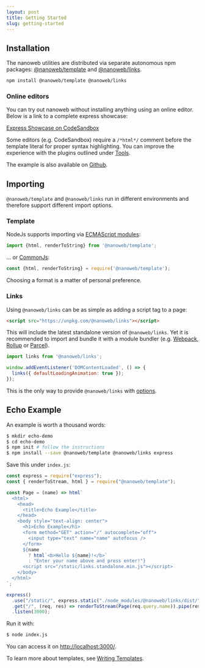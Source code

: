 ```yaml
---
layout: post
title: Getting Started
slug: getting-started
---
```


## Installation

The nanoweb utilities are distributed via separate autonomous npm packages: [@nanoweb/template](https://www.npmjs.com/package/@nanoweb/template) and [@nanoweb/links](https://www.npmjs.com/package/@nanoweb/links).

```bash
npm install @nanoweb/template @nanoweb/links
```

### Online editors

You can try out nanoweb without installing anything using an online editor. Below is a link to a complete express showcase:


<a href="https://codesandbox.io/s/determined-noyce-b5fbf" target="_blank">Express Showcase on CodeSandbox</a>

<div class="alert alert-info">

Some editors (e.g. CodeSandbox) require a `/*html*/` comment before the template literal for proper syntax highlighting. You can improve the experience with the plugins outlined under [Tools](./template/08-tools.html).

</div>

The example is also available on <a href="https://github.com/tbo/nanoweb/tree/master/examples/express-showcase" target="_blank">Github</a>.

## Importing

`@nanoweb/template` and `@nanoweb/links` run in different environments and therefore support different import options.

### Template
NodeJs supports importing via [ECMAScript modules](https://nodejs.org/api/esm.html):
```js
import {html, renderToString} from '@nanoweb/template';
```
... or [CommonJs](https://nodejs.org/docs/latest/api/modules.html):

```js
const {html, renderToString} = require('@nanoweb/template');
```
Choosing a format is a matter of personal preference.

### Links

Using `@nanoweb/links` can be as simple as adding a script tag to a page:
```html
<script src="https://unpkg.com/@nanoweb/links"></script>
```
This will include the latest standalone version of `@nanoweb/links`. Yet it is recommended to import and bundle it with a module bundler (e.g. [Webpack](https://webpack.js.org/), [Rollup](https://rollupjs.org/) or [Parcel](https://parceljs.org/)).
```js
import links from '@nanoweb/links';

window.addEventListener('DOMContentLoaded', () => {
  links({ defaultLoadingAnimation: true });
});
```
This is the only way to provide `@nanoweb/links` with [options]().

## Echo Example

An example is worth a thousand words:
```bash
$ mkdir echo-demo
$ cd echo-demo
$ npm init # follow the instructions
$ npm install --save @nanoweb/template @nanoweb/links express
```
Save this under `index.js`:
```ts
const express = require("express");
const { renderToStream, html } = require("@nanoweb/template");

const Page = (name) => html`
  <html>
    <head>
      <title>Echo Example</title>
    </head>
    <body style="text-align: center">
      <h1>Echo Example</h1>
      <form method="GET" action="/" autocomplete="off">
        <input type="text" name="name" autofocus />
      </form>
      ${name
        ? html`<b>Hello ${name}!</b>`
        : "Enter your name above and press enter!"}
      <script src="/static/links.standalone.min.js"></script>
    </body>
  </html>
`;

express()
  .use("/static/", express.static("./node_modules/@nanoweb/links/dist/"))
  .get("/", (req, res) => renderToStream(Page(req.query.name)).pipe(res))
  .listen(3000);
```

Run it with:
```bash
$ node index.js
```
You can access it on [http://localhost:3000/](http://localhost:3000/).

To learn more about templates, see [Writing Templates](./template/writing-templates).
